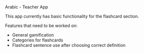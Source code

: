 Arabic - Teacher App

This app currently has basic functionality for the flashcard section.


Features that need to be worked on:

- General gamification
- Categories for flashcards
- Flashcard sentence use after choosing correct definition